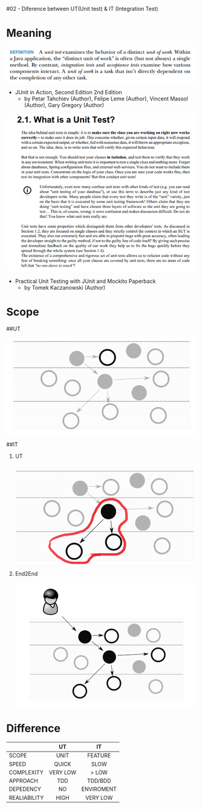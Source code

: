#02 - Diference between UT(Unit test) & IT (Integration Test)

# Meaning
![alt tag one](/MD/coffee-talk/img/def-unit-test.png)

* JUnit in Action, Second Edition 2nd Edition
    * by Petar Tahchiev (Author), Felipe Leme (Author), Vincent Massol (Author), Gary Gregory (Author)



![alt tag two](/MD/coffee-talk/img/def-unit-test-second.png)


* Practical Unit Testing with JUnit and Mockito Paperback 
    * by Tomek Kaczanowski (Author)


# Scope

##UT

![alt tag](/MD/coffee-talk/img/scope-ut.png)

##IT

1. UT

    ![alt tag](/MD/coffee-talk/img/scope-it.png)

2. End2End

    ![alt tag](/MD/coffee-talk/img/scope-e2e.png)

# Difference

|              | UT		  | IT 			  |
| :----------- | :------: | :-----------: |
| SCOPE	       | UNIT     | FEATURE       |
| SPEED	       | QUICK    | SLOW          |
| COMPLEXITY   | VERY LOW | > LOW         |
| APPROACH	   | TDD	  | TDD/BDD       |
| DEPEDENCY	   | NO  	  | ENVIROMENT    |
| REALIABILITY | HIGH	  | VERY LOW      |

